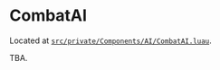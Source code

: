 # CombatAI

Located at [`src/private/Components/AI/CombatAI.luau`](https://github.com/SarkWrk/testplace/blob/main/src/private/Components/AI/CombatAI.luau).

TBA.